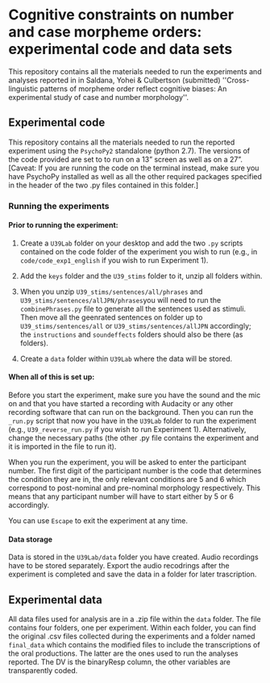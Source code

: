 # Cognitive constraints on number and case morpheme orders: experimental code and data sets

This repository contains all the materials needed to run the experiments and analyses reported in in Saldana, Yohei & Culbertson (submitted) ''Cross-linguistic patterns of morpheme order reflect cognitive biases: An experimental study of case and number morphology''.

## Experimental code

This repository contains all the materials needed to run the reported experiment using the ``PsychoPy2`` standalone (python 2.7). The versions of the code provided are set to to run on a 13” screen as well as on a 27”. [Caveat: If you are running the code on the terminal instead, make sure you have PsychoPy installed as well as all the other required packages specified in the header of the two .py files contained in this folder.]

### Running the experiments

#### Prior to running the experiment:

1. Create a ``U39Lab`` folder on your desktop and add the two ``.py`` scripts contained on the code folder of the experiment you wish to run (e.g., in ``code/code_exp1_english`` if you wish to run Experiment 1).  

2. Add the ``keys`` folder and the ``U39_stims`` folder to it, unzip all folders within. 

3. When you unzip ``U39_stims/sentences/all/phrases`` and ``U39_stims/sentences/allJPN/phrases``you will need to run the ``combinePhrases.py`` file to generate all the sentences used as stimuli. Then move all the geenrated sentences on folder up to ``U39_stims/sentences/all`` or ``U39_stims/sentences/allJPN`` accordingly; the ``instructions`` and ``soundeffects`` folders should also be there (as folders). 

4. Create a ``data`` folder within ``U39Lab`` where the data will be stored.

#### When all of this is set up:

Before you start the experiment, make sure you have the sound and the mic on and that you have started
a recording with Audacity or any other recording software that can run on the background. Then you can run the ``_run.py`` script that now you have in the ``U39Lab`` folder to run the experiment (e.g., ``U39_reverse_run.py`` if you wish to run Experiment 1). Alternatively, change the necessary paths (the other .py file contains the experiment and it is imported in the file to run it). 

When you run the experiment, you will be asked to enter the participant number. The
first digit of the participant number is the code that determines the condition they are
in, the only relevant conditions are 5 and 6 which correspond to post-nominal and pre-nominal morphology respectively. This means that any participant number will have to start either by 5 or 6 accordingly.

You can use ``Escape`` to exit the experiment at any time.

#### Data storage

Data is stored in the ``U39Lab/data`` folder you have created. Audio recordings have to be stored separately.
Export the audio recodrings after the experiment is completed  and save the data in a folder for later trascription. 

## Experimental data
All data files used for analysis are in a .zip file within the ``data`` folder. The file contains four folders, one per experiment. Within each folder, you can find the original .csv files collected during the experiments and a folder named ``final_data`` which contains the modified files to include the transcriptions of the oral productions. The latter are the ones used to run the analyses reported. The DV is the binaryResp column, the other variables are transparently coded.

















